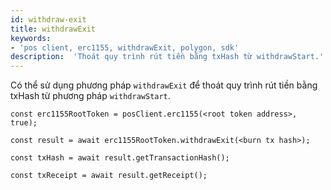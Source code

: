 ```yaml
---
id: withdraw-exit
title: withdrawExit
keywords:
- 'pos client, erc1155, withdrawExit, polygon, sdk'
description:  'Thoát quy trình rút tiền bằng txHash từ withdrawStart.'
---
```


Có thể sử dụng phương pháp `withdrawExit` để thoát quy trình rút tiền bằng txHash từ phương pháp `withdrawStart`.

```
const erc1155RootToken = posClient.erc1155(<root token address>, true);

const result = await erc1155RootToken.withdrawExit(<burn tx hash>);

const txHash = await result.getTransactionHash();

const txReceipt = await result.getReceipt();

```
